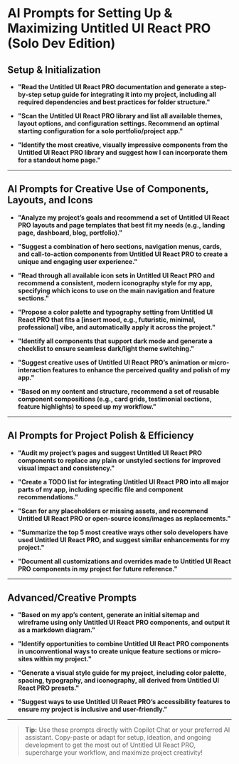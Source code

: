 # AI Prompts for Setting Up & Maximizing Untitled UI React PRO (Solo Dev Edition)

## Setup & Initialization

- **"Read the Untitled UI React PRO documentation and generate a step-by-step setup guide for integrating it into my project, including all required dependencies and best practices for folder structure."**

- **"Scan the Untitled UI React PRO library and list all available themes, layout options, and configuration settings. Recommend an optimal starting configuration for a solo portfolio/project app."**

- **"Identify the most creative, visually impressive components from the Untitled UI React PRO library and suggest how I can incorporate them for a standout home page."**

---

## AI Prompts for Creative Use of Components, Layouts, and Icons

- **"Analyze my project’s goals and recommend a set of Untitled UI React PRO layouts and page templates that best fit my needs (e.g., landing page, dashboard, blog, portfolio)."**

- **"Suggest a combination of hero sections, navigation menus, cards, and call-to-action components from Untitled UI React PRO to create a unique and engaging user experience."**

- **"Read through all available icon sets in Untitled UI React PRO and recommend a consistent, modern iconography style for my app, specifying which icons to use on the main navigation and feature sections."**

- **"Propose a color palette and typography setting from Untitled UI React PRO that fits a [insert mood, e.g., futuristic, minimal, professional] vibe, and automatically apply it across the project."**

- **"Identify all components that support dark mode and generate a checklist to ensure seamless dark/light theme switching."**

- **"Suggest creative uses of Untitled UI React PRO’s animation or micro-interaction features to enhance the perceived quality and polish of my app."**

- **"Based on my content and structure, recommend a set of reusable component compositions (e.g., card grids, testimonial sections, feature highlights) to speed up my workflow."**

---

## AI Prompts for Project Polish & Efficiency

- **"Audit my project’s pages and suggest Untitled UI React PRO components to replace any plain or unstyled sections for improved visual impact and consistency."**

- **"Create a TODO list for integrating Untitled UI React PRO into all major parts of my app, including specific file and component recommendations."**

- **"Scan for any placeholders or missing assets, and recommend Untitled UI React PRO or open-source icons/images as replacements."**

- **"Summarize the top 5 most creative ways other solo developers have used Untitled UI React PRO, and suggest similar enhancements for my project."**

- **"Document all customizations and overrides made to Untitled UI React PRO components in my project for future reference."**

---

## Advanced/Creative Prompts

- **"Based on my app’s content, generate an initial sitemap and wireframe using only Untitled UI React PRO components, and output it as a markdown diagram."**

- **"Identify opportunities to combine Untitled UI React PRO components in unconventional ways to create unique feature sections or micro-sites within my project."**

- **"Generate a visual style guide for my project, including color palette, spacing, typography, and iconography, all derived from Untitled UI React PRO presets."**

- **"Suggest ways to use Untitled UI React PRO’s accessibility features to ensure my project is inclusive and user-friendly."**

---

> **Tip:** Use these prompts directly with Copilot Chat or your preferred AI assistant. Copy-paste or adapt for setup, ideation, and ongoing development to get the most out of Untitled UI React PRO, supercharge your workflow, and maximize project creativity!